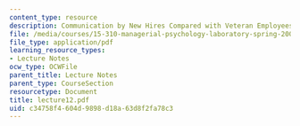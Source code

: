 ```yaml
---
content_type: resource
description: Communication by New Hires Compared with Veteran Employees
file: /media/courses/15-310-managerial-psychology-laboratory-spring-2003/c34758f4604d9898d18a63d8f2fa78c3_lecture12.pdf
file_type: application/pdf
learning_resource_types:
- Lecture Notes
ocw_type: OCWFile
parent_title: Lecture Notes
parent_type: CourseSection
resourcetype: Document
title: lecture12.pdf
uid: c34758f4-604d-9898-d18a-63d8f2fa78c3
---
```

